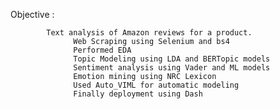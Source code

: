 Objective :
      
            Text analysis of Amazon reviews for a product.
                  Web Scraping using Selenium and bs4 
                  Performed EDA
                  Topic Modeling using LDA and BERTopic models
                  Sentiment analysis using Vader and ML models
                  Emotion mining using NRC Lexicon
                  Used Auto_VIML for automatic modeling 
                  Finally deployment using Dash
               
            
          
